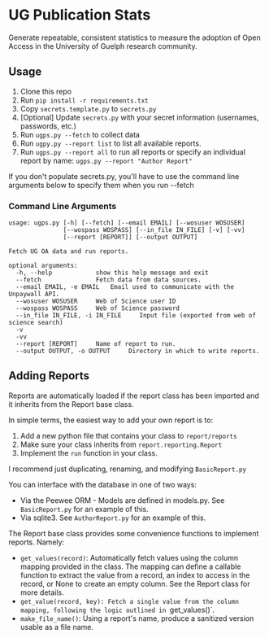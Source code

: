 # UG Publication Stats

Generate repeatable, consistent statistics to measure the adoption of Open Access in the University of Guelph research community.

## Usage
1. Clone this repo
2. Run `pip install -r requirements.txt`
3. Copy `secrets.template.py` to `secrets.py`
4. \[Optional\] Update `secrets.py` with your secret information (usernames, passwords, etc.)
5. Run `ugps.py --fetch` to collect data
6. Run `ugpy.py --report list` to list all available reports.
7. Run `ugps.py --report all` to run all reports or specify an individual report by name: `ugps.py --report "Author Report"`

If you don't populate secrets.py, you'll have to use the command line arguments below to specify them when you run --fetch

### Command Line Arguments
```
usage: ugps.py [-h] [--fetch] [--email EMAIL] [--wosuser WOSUSER]
               [--wospass WOSPASS] [--in_file IN_FILE] [-v] [-vv]
               [--report [REPORT]] [--output OUTPUT]

Fetch UG OA data and run reports.

optional arguments:
  -h, --help            show this help message and exit
  --fetch               Fetch data from data sources.
  --email EMAIL, -e EMAIL   Email used to communicate with the Unpaywall API.
  --wosuser WOSUSER     Web of Science user ID
  --wospass WOSPASS     Web of Science password
  --in_file IN_FILE, -i IN_FILE     Input file (exported from web of science search)
  -v
  -vv
  --report [REPORT]     Name of report to run.
  --output OUTPUT, -o OUTPUT     Directory in which to write reports.
 ```

## Adding Reports
Reports are automatically loaded if the report class has been imported and it inherits from the Report base class. 

In simple terms, the easiest way to add your own report is to:

1. Add a new python file that contains your class to `report/reports`
2. Make sure your class inherits from `report.reporting.Report`
3. Implement the `run` function in your class.

I recommend just duplicating, renaming, and modifying `BasicReport.py`

You can interface with the database in one of two ways:
* Via the Peewee ORM - Models are defined in models.py. See `BasicReport.py` for an example of this.
* Via sqlite3. See `AuthorReport.py` for an example of this.

The Report base class provides some convenience functions to implement reports. Namely:

* `get_values(record)`: Automatically fetch values using the column mapping provided in the class. The mapping can define a callable function to extract the value from a record, an index to access in the record, or None to create an empty column. See the Report class for more details.
* `get_value(record, key): Fetch a single value from the column mapping, following the logic outlined in `get_values()`.
* `make_file_name()`: Using a report's name, produce a sanitized version usable as a file name. 


